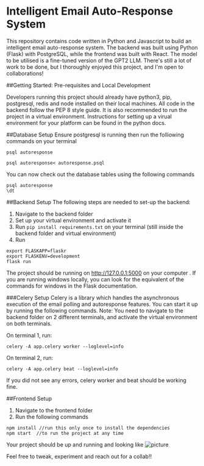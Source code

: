 # Intelligent Email Auto-Response System

This repository contains code written in Python and Javascript to build an intelligent email auto-response system. The backend was built using Python (Flask) with PostgreSQL, while the frontend was built with React. The model to be utilised is a fine-tuned version of the GPT2 LLM. There's still a lot of work to be done, but I thoroughly enjoyed this project, and I'm open to collaborations!

##Getting Started: Pre-requisites and Local Development

Developers running this project should already have python3, pip, postgresql, redis and node installed on their local machines. All code in the backend follow the PEP 8 style guide. It is also recommended to run the project in a virtual environment. Instructions for setting up a virual environment for your platform can be found in the python docs.

##Database Setup
Ensure postgresql is running then run the folliowing commands on your terminal
``` 
psql autoresponse
```
``` 
psql autoresponse< autoresponse.psql
```
You can now check out the database tables using the following commands
``` 
psql autoresponse
\dt
```

##Backend Setup
The following steps are needed to set-up the backend:
1. Navigate to the backend folder
2. Set up your virtual environment and activate it
3. Run `pip install requirements.txt` on your terminal (still inside the backend folder and virtual environment)
4. Run 
```
export FLASKAPP=flaskr
export FLASKENV=development
flask run 
```
The project should be running on http://127.0.0.1:5000 on your computer . If you are running windows locally, you can look for the equivalent of the commands for windows in the Flask documentation.

###Celery Setup
Celery is a library which handles the asynchronous execution of the email polling  and autoresponse features. You can start it up by running the following commands. Note: You need to navigate to the backend folder on 2 different terminals, and activate the virtual environment on both terminals.

On terminal 1, run:
```
celery -A app.celery worker --loglevel=info
```

On terminal 2, run:
```
celery -A app.celery beat --loglevel=info
```

If you did not see any errors, celery worker and beat should be working fine.

##Frontend Setup
1. Navigate to the frontend folder
2. Run the following commands
```
npm install //run this only once to install the dependencies
npm start  //to run the project at any time
```

Your project should be up and running and looking like ![picture](../intelligent-email/working_proj.png)

Feel free to tweak, experiment and reach out for a collab!!

